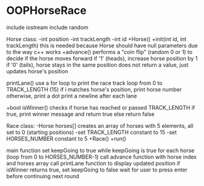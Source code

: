 # OOPHorseRace
include iostream
include random

Horse class:
  -int position
  -int trackLength
  -int id
  +Horse() 
  +init(int id, int trackLength)
    this is needed because Horse should have null parameters due to the way c++ works 
  +advance()
    performs a "coin flip" (random 0 or 1) to decide if the horse moves forward
    if '1' (heads), increase horse position by 1
    if '0' (tails), horse stays in the same position
    does not return a value, just updates horse's position

  printLane()
    use a for loop to print the race track
      loop from 0 to TRACK_LENGTH (15)
      if i matches horse's position, print horse number
      otherwise, print a dot
    print a newline after each lane

  +bool isWinner()
    checks if horse has reached or passed TRACK_LENGTH
    if true, print winner message and return true
    else return false

Race class:
  -Horse horses[]
    creates an array of horses with 5 elements, all set to 0 (starting positions)
  -set TRACK_LENGTH constant to 15
  -set HORSES_NUMBER constant to 5
  +Race()
  +run()
  
  

main function
  set keepGoing to true
  while keepGoing is true
    for each horse (loop from 0 to HORSES_NUMBER-1)
      call advance function with horse index and horses array
      call printLane function to display updated position
      if isWinner returns true, set keepGoing to false
    wait for user to press enter before continuing next round
